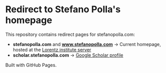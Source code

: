 # Redirect to Stefano Polla's homepage

This repository contains redirect pages for stefanopolla.com:

- **stefanopolla.com** and **www.stefanopolla.com** → Current homepage, hosted at the [Lorentz institute server](https://homes.lorentz.leidenuniv.nl/~polla/)
- **scholar.stefanopolla.com** → [Google Scholar profile](https://scholar.google.com/citations?user=iCaUbFgAAAAJ)

Built with GitHub Pages.